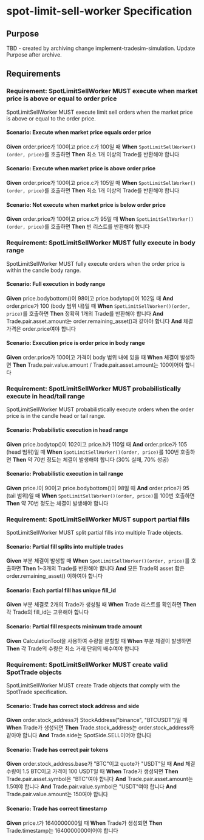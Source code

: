 # spot-limit-sell-worker Specification

## Purpose
TBD - created by archiving change implement-tradesim-simulation. Update Purpose after archive.
## Requirements
### Requirement: SpotLimitSellWorker MUST execute when market price is above or equal to order price

SpotLimitSellWorker MUST execute limit sell orders when the market price is above or equal to the order price.

#### Scenario: Execute when market price equals order price

**Given** order.price가 100이고 price.c가 100일 때
**When** `SpotLimitSellWorker()(order, price)`를 호출하면
**Then** 최소 1개 이상의 Trade를 반환해야 합니다

#### Scenario: Execute when market price is above order price

**Given** order.price가 100이고 price.c가 105일 때
**When** `SpotLimitSellWorker()(order, price)`를 호출하면
**Then** 최소 1개 이상의 Trade를 반환해야 합니다

#### Scenario: Not execute when market price is below order price

**Given** order.price가 100이고 price.c가 95일 때
**When** `SpotLimitSellWorker()(order, price)`를 호출하면
**Then** 빈 리스트를 반환해야 합니다

### Requirement: SpotLimitSellWorker MUST fully execute in body range

SpotLimitSellWorker MUST fully execute orders when the order price is within the candle body range.

#### Scenario: Full execution in body range

**Given** price.bodybottom()이 98이고 price.bodytop()이 102일 때
**And** order.price가 100 (body 범위 내)일 때
**When** `SpotLimitSellWorker()(order, price)`를 호출하면
**Then** 정확히 1개의 Trade를 반환해야 합니다
**And** Trade.pair.asset.amount는 order.remaining_asset()과 같아야 합니다
**And** 체결 가격은 order.price여야 합니다

#### Scenario: Execution price is order price in body range

**Given** order.price가 100이고 가격이 body 범위 내에 있을 때
**When** 체결이 발생하면
**Then** Trade.pair.value.amount / Trade.pair.asset.amount는 100이어야 합니다

### Requirement: SpotLimitSellWorker MUST probabilistically execute in head/tail range

SpotLimitSellWorker MUST probabilistically execute orders when the order price is in the candle head or tail range.

#### Scenario: Probabilistic execution in head range

**Given** price.bodytop()이 102이고 price.h가 110일 때
**And** order.price가 105 (head 범위)일 때
**When** `SpotLimitSellWorker()(order, price)`를 100번 호출하면
**Then** 약 70번 정도는 체결이 발생해야 합니다 (30% 실패, 70% 성공)

#### Scenario: Probabilistic execution in tail range

**Given** price.l이 90이고 price.bodybottom()이 98일 때
**And** order.price가 95 (tail 범위)일 때
**When** `SpotLimitSellWorker()(order, price)`를 100번 호출하면
**Then** 약 70번 정도는 체결이 발생해야 합니다

### Requirement: SpotLimitSellWorker MUST support partial fills

SpotLimitSellWorker MUST split partial fills into multiple Trade objects.

#### Scenario: Partial fill splits into multiple trades

**Given** 부분 체결이 발생할 때
**When** `SpotLimitSellWorker()(order, price)`를 호출하면
**Then** 1~3개의 Trade를 반환해야 합니다
**And** 모든 Trade의 asset 합은 order.remaining_asset() 이하여야 합니다

#### Scenario: Each partial fill has unique fill_id

**Given** 부분 체결로 2개의 Trade가 생성될 때
**When** Trade 리스트를 확인하면
**Then** 각 Trade의 fill_id는 고유해야 합니다

#### Scenario: Partial fill respects minimum trade amount

**Given** CalculationTool을 사용하여 수량을 분할할 때
**When** 부분 체결이 발생하면
**Then** 각 Trade의 수량은 최소 거래 단위의 배수여야 합니다

### Requirement: SpotLimitSellWorker MUST create valid SpotTrade objects

SpotLimitSellWorker MUST create Trade objects that comply with the SpotTrade specification.

#### Scenario: Trade has correct stock address and side

**Given** order.stock_address가 StockAddress("binance", "BTCUSDT")일 때
**When** Trade가 생성되면
**Then** Trade.stock_address는 order.stock_address와 같아야 합니다
**And** Trade.side는 SpotSide.SELL이어야 합니다

#### Scenario: Trade has correct pair tokens

**Given** order.stock_address.base가 "BTC"이고 quote가 "USDT"일 때
**And** 체결 수량이 1.5 BTC이고 가격이 100 USDT일 때
**When** Trade가 생성되면
**Then** Trade.pair.asset.symbol은 "BTC"여야 합니다
**And** Trade.pair.asset.amount는 1.5여야 합니다
**And** Trade.pair.value.symbol은 "USDT"여야 합니다
**And** Trade.pair.value.amount는 150여야 합니다

#### Scenario: Trade has correct timestamp

**Given** price.t가 1640000000일 때
**When** Trade가 생성되면
**Then** Trade.timestamp는 1640000000이어야 합니다

